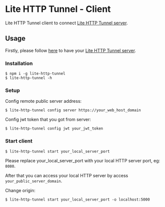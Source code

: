 # Lite HTTP Tunnel - Client

Lite HTTP Tunnel client to connect [Lite HTTP Tunnel server](https://github.com/embbnux/lite-http-tunnel).

## Usage

Firstly, please follow [here](https://github.com/embbnux/lite-http-tunnel#usage) to have your [Lite HTTP Tunnel server](https://github.com/embbnux/lite-http-tunnel).

### Installation

```
$ npm i -g lite-http-tunnel
$ lite-http-tunnel -h
```

### Setup

Config remote public server address:

```
$ lite-http-tunnel config server https://your_web_host_domain
```

Config jwt token that you got from server:

```
$ lite-http-tunnel config jwt your_jwt_token
```

### Start client

```
$ lite-http-tunnel start your_local_server_port
```

Please replace your_local_server_port with your local HTTP server port, eg: `8080`.

After that you can access your local HTTP server by access `your_public_server_domain`.

Change origin:

```
$ lite-http-tunnel start your_local_server_port -o localhost:5000
```
